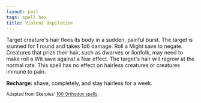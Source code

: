 ```yaml
---
layout: post
tags: spell hex
title: Violent depilation
---
```

Target creature's hair flees its body in a sudden, painful burst. The target is stunned for 1 round and takes 1d6 damage. Roll a Might save to negate. Creatures that prize their hair, such as dwarves or lionfolk, may need to make roll a Wit save against a fear effect. The target's hair will regrow at the normal rate. This spell has no effect on hairless creatures or creatures immune to pain.

<b>Recharge:</b> shave, completely, and stay hairless for a week.

<small>Adapted from Skerples' [100 Orthodox spells](https://coinsandscrolls.blogspot.com/2017/03/osr-100-orthodox-spells.html).</small>
